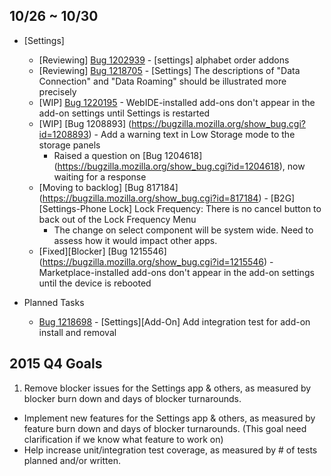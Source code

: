 ## 10/26 ~ 10/30

- [Settings]
	- [Reviewing] [Bug 1202939](https://bugzilla.mozilla.org/show_bug.cgi?id=1202939) - [settings] alphabet order addons
	- [Reviewing] [Bug 1218705](https://bugzilla.mozilla.org/show_bug.cgi?id=1218705) - [Settings] The descriptions of "Data Connection" and "Data Roaming" should be illustrated more precisely
	- [WIP] [Bug 1220195](https://bugzilla.mozilla.org/show_bug.cgi?id=1220195) - WebIDE-installed add-ons don't appear in the add-on settings until Settings is restarted
	- [WIP] [Bug 1208893] (https://bugzilla.mozilla.org/show_bug.cgi?id=1208893) - Add a warning text in Low Storage mode to the storage panels
		- Raised a question on [Bug 1204618] (https://bugzilla.mozilla.org/show_bug.cgi?id=1204618), now waiting for a response
	- [Moving to backlog] [Bug 817184] (https://bugzilla.mozilla.org/show_bug.cgi?id=817184) - [B2G][Settings-Phone Lock] Lock Frequency: There is no cancel button to back out of the Lock Frequency Menu
		- The change on select component will be system wide. Need to assess how it would impact other apps.
	- [Fixed][Blocker] [Bug 1215546] (https://bugzilla.mozilla.org/show_bug.cgi?id=1215546) - Marketplace-installed add-ons don't appear in the add-on settings until the device is rebooted

- Planned Tasks
	- [Bug 1218698](https://bugzilla.mozilla.org/show_bug.cgi?id=1218698) - [Settings][Add-On] Add integration test for add-on install and removal

## 2015 Q4 Goals

1. Remove blocker issues for the Settings app & others, as measured by blocker burn down and days of blocker turnarounds.
- Implement new features for the Settings app & others, as measured by feature burn down and days of blocker turnarounds. (This goal need clarification if we know what feature to work on)
- Help increase unit/integration test coverage, as measured by # of tests planned and/or written.

